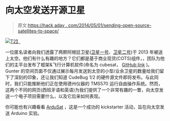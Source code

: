 # 向太空发送开源卫星

> 原文:[https://hack aday . com/2014/05/01/sending-open-source-satellites-to-space/](https://hackaday.com/2014/05/01/sending-open-source-satellites-to-space/)

[![](../Images/3641cb57df1e61366b4aca36ba74117d.png)T2】](http://hackaday.com/wp-content/uploads/2014/05/tumblr_mlsqw9y5t21rv4b8yo1_500.jpg)

一位匿名读者向我们透露了两颗阿根廷卫星([卫星一号](http://1.cubebug.org/)、[卫星二号](http://2.cubebug.org/))于 2013 年被送上太空。他们有什么有趣的地方？它们都是基于商业现货(COTS)组件，，团队为他们的主平台发布了框架&飞行计算机软件(命名为 cubesat， [GitHub link](https://github.com/satellogic/canopus) )。Gunter 的空间页面不仅通过展示每月发送到太空的小型/业余卫星的数量给我们留下了深刻的印象，还让我们知道 CudeBug 1/2 的硬件源文件即将发布。与此同时，我们只能推断他们正在使用德州仪器的 TMS570 运行自由操作系统。然而，这两个不同的网页(西班牙语和英语)为我们提供了一个非常有趣的一瞥，向太空发送一个电子项目需要什么，以及它后来如何表现。

你可能也有兴趣看看 [ArduSat](http://hackaday.com/2012/06/15/ardusat-puts-arduino-experiments-in-space/) ，这是一个成功的 kickstarter 活动，旨在向太空发送 Arduino 实验。